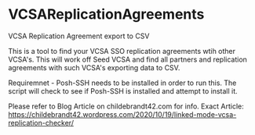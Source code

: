 # VCSAReplicationAgreements
VCSA Replication Agreement export to CSV

This is a tool to find your VCSA SSO replication agreements wtih other VCSA's. This will work off Seed VCSA and find all partners and replication agreements with such VCSA's exporting data to CSV.

Requiremnet - Posh-SSH needs to be installed in order to run this. The script will check to see if Posh-SSH is installed and attempt to install it. 

Please refer to Blog Article on childebrandt42.com for info. Exact Article: https://childebrandt42.wordpress.com/2020/10/19/linked-mode-vcsa-replication-checker/